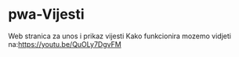 # pwa-Vijesti
Web stranica za unos i prikaz vijesti
Kako funkcionira mozemo vidjeti na:https://youtu.be/QuOLy7DgvFM
